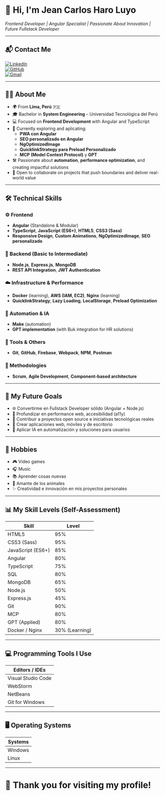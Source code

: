 # 👋 Hi, I'm Jean Carlos Haro Luyo

*Frontend Developer | Angular Specialist | Passionate About Innovation | Future Fullstack Developer*

---

## 📬 Contact Me
[![LinkedIn](https://img.shields.io/badge/LinkedIn-Jean%20Haro-blue?logo=linkedin)](https://www.linkedin.com/in/jean-carlos-haro-824a07217/)  
[![GitHub](https://img.shields.io/badge/GitHub-JeanHaro-black?logo=github)](https://github.com/JeanHaro)  
[![Gmail](https://img.shields.io/badge/Gmail-jeanch447%40gmail.com-red?logo=gmail)](mailto:jeanch447@gmail.com)

---

## 👨‍💻 About Me
- 🌍 From **Lima, Perú** 🇵🇪  
- 🎓 Bachelor in **System Engineering** – Universidad Tecnológica del Perú  
- 💻 Focused on **Frontend Development** with Angular and TypeScript  
- 🚀 Currently exploring and aplicating:  
  - **PWA con Angular**  
  - **SEO personalizado en Angular**  
  - **NgOptimizedImage**  
  - **QuicklinkStrategy para Preload Personalizado**  
  - **MCP (Model Context Protocol)** y **GPT**  
- 🛠️ Passionate about **automation**, **performance optimization**, and creating impactful solutions  
- 🤝 Open to collaborate on projects that push boundaries and deliver real-world value  

---

## 🛠️ Technical Skills

### ⚙️ Frontend
- **Angular** (Standalone & Modular)
- **TypeScript**, **JavaScript (ES6+)**, **HTML5**, **CSS3 (Sass)**
- **Responsive Design**, **Custom Animations**, **NgOptimizedImage**, **SEO personalizado**

### 🔧 Backend (Basic to Intermediate)
- **Node.js**, **Express.js**, **MongoDB**
- **REST API Integration**, **JWT Authentication**

### ☁️ Infrastructure & Performance
- **Docker** (learning), **AWS (IAM, EC2)**, **Nginx** (learning)
- **QuicklinkStrategy**, **Lazy Loading**, **LocalStorage**, **Preload Optimization**

### 🤖 Automation & IA
- **Make** (automation)
- **GPT implementation** (with Buk integration for HR solutions)

### 🧰 Tools & Others
- **Git**, **GitHub**, **Firebase**, **Webpack**, **NPM**, **Postman**

### 📌 Methodologies
- **Scrum**, **Agile Development**, **Component-based architecture**

---

## 🎯 My Future Goals
- 🌐 Convertirme en Fullstack Developer sólido (Angular + Node.js)  
- 🧠 Profundizar en performance web, accesibilidad (a11y)
- 🚀 Contribuir a proyectos open source e iniciativas tecnológicas reales  
- 📱 Crear aplicaciones web, móviles y de escritorio  
- 🤖 Aplicar IA en automatización y soluciones para usuarios  

---

## 🎵 Hobbies
- 🎮 Video games  
- 🎧 Music  
- 📚 Aprender cosas nuevas  
- 🐶 Amante de los animales  
- ✨ Creatividad e innovación en mis proyectos personales  

---

## 📊 My Skill Levels (Self-Assessment)

| Skill             | Level |
|-------------------|-------|
| HTML5             | 95%   |
| CSS3 (Sass)       | 95%   |
| JavaScript (ES6+) | 85%   |
| Angular           | 80%   |
| TypeScript        | 75%   |
| SQL               | 80%   |
| MongoDB           | 65%   |
| Node.js           | 50%   |
| Express.js        | 45%   |
| Git               | 90%   |
| MCP               | 80%   |
| GPT (Applied)     | 80%   |
| Docker / Nginx    | 30% (Learning)

---

## 💻 Programming Tools I Use

| Editors / IDEs      |
|---------------------|
| Visual Studio Code  |
| WebStorm             |
| NetBeans             |
| Git for Windows      |

---

## 🖥️ Operating Systems

| Systems  |
|----------|
| Windows  |
| Linux    |

---

# 🚀 Thank you for visiting my profile!

